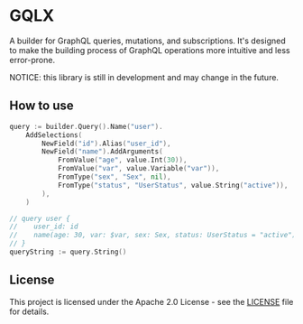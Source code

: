 # GQLX

A builder for GraphQL queries, mutations, and subscriptions. It's designed to
make the building process of GraphQL operations more intuitive and less error-prone.

NOTICE: this library is still in development and may change in the future.

## How to use

```Go
query := builder.Query().Name("user").
    AddSelections(
        NewField("id").Alias("user_id"),
        NewField("name").AddArguments(
            FromValue("age", value.Int(30)),
            FromValue("var", value.Variable("var")),
            FromType("sex", "Sex", nil),
            FromType("status", "UserStatus", value.String("active")),
        ),
    )

// query user {
//    user_id: id
//    name(age: 30, var: $var, sex: Sex, status: UserStatus = "active")
// }
queryString := query.String()
```

## License

This project is licensed under the Apache 2.0 License - see the [LICENSE](LICENSE) file for details.
